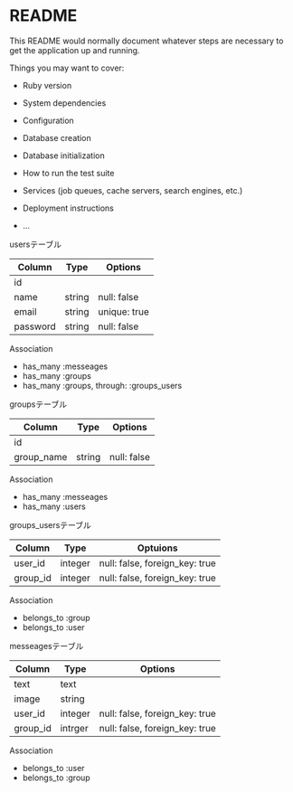 # README

This README would normally document whatever steps are necessary to get the
application up and running.

Things you may want to cover:

* Ruby version

* System dependencies

* Configuration

* Database creation

* Database initialization

* How to run the test suite

* Services (job queues, cache servers, search engines, etc.)

* Deployment instructions

* ...

usersテーブル

|Column|Type|Options|
|------|----|-------|
|id|
|name|string|null: false|
|email|string|unique: true|
|password|string|null: false|

Association
- has_many :messeages
- has_many :groups
- has_many :groups, through: :groups_users

groupsテーブル

|Column|Type|Options|
|------|----|-------|
|id|
|group_name|string|null: false|

Association
- has_many :messeages
- has_many :users

groups_usersテーブル

|Column|Type|Optuions|
|------|----|--------|
|user_id|integer|null: false, foreign_key: true|
|group_id|integer|null: false, foreign_key: true|

Association
- belongs_to :group
- belongs_to :user

messeagesテーブル

|Column|Type|Options|
|------|----|-------|
|text|text|
|image|string|
|user_id|integer|null: false, foreign_key: true|
|group_id|intrger|null: false, foreign_key: true|

Association
- belongs_to :user
- belongs_to :group
